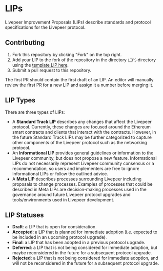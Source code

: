 # LIPs

Livepeer Improvement Proposals (LIPs) describe standards and protocol specifications for the Livepeer protocol.

## Contributing
1. Fork this repository by clicking "Fork" on the top right.
2. Add your LIP to the fork of the repository in the directory `LIPS` directory using the [template LIP here](LIP-X.md).
3. Submit a pull request to this repository.

The first PR should contain the first draft of an LIP. An editor will manually review the first PR for a new LIP and assign it a number before merging it.

## LIP Types

There are three types of LIPs:

- A **Standard Track LIP** describes any changes that affect the Livepeer protocol. Currently, these changes are focused around the Ethereum smart contracts and clients
that interact with the contracts. However, in the future Standard Track LIPs may be further categorized to capture other components of the Livepeer protocol such as
the networking protocol.
- An **Informational LIP** provides general guidelines or information to the Livepeer community, but does not propose a new feature. Informational LIPs do not
necessarily represent Livepeer community consensus or a recommendation, so users and implementers are free to ignore Informational LIPs or follow the outlined advice.
- A **Meta LIP** describes processes surrounding Livepeer including proposals to change processes. Examples of processes that could be described in Meta LIPs are
decision-making processes used in the governance around future Livepeer protocol upgrades and tools/environments used in Livepeer development.

## LIP Statuses

- **Draft**: a LIP that is open for consideration.
- **Accepted**: a LIP that is planned for immediate adoption (i.e. expected to be included in an upcoming protocol upgrade).
- **Final**: a LIP that has been adopted in a previous protocol upgrade.
- **Deferred**: a LIP that is not being considered for immediate adoption, but maybe reconsidered in the future for a subsequent protocol upgrade.
- **Rejected**: a LIP that is not being considered for immediate adoption, and will not be reconsidered in the future for a subsequent protocol upgrade.
